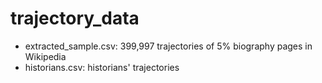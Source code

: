 # trajectory_data

- extracted_sample.csv: 399,997 trajectories of 5% biography pages in Wikipedia
- historians.csv: historians' trajectories